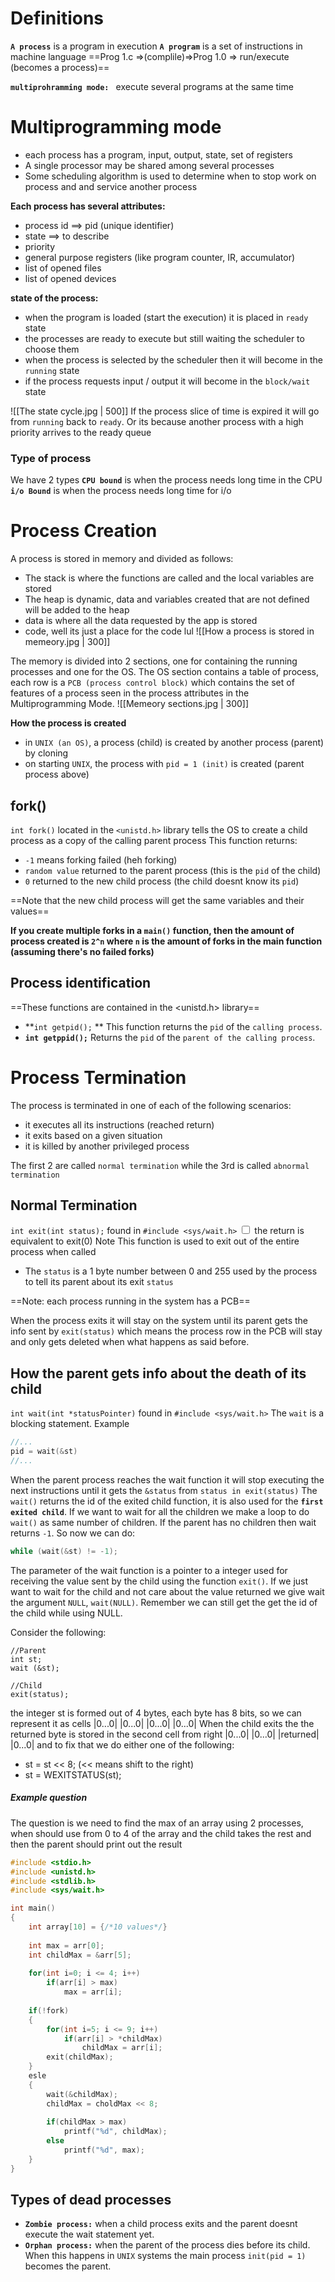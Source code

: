 # Definitions
**`A process`** is a program in execution
**`A program`** is a set of instructions in machine language
==Prog 1.c =>(complile)=>Prog 1.0 => run/execute (becomes a process)==

**`multiprohramming mode: `** execute several programs at the same time
# Multiprogramming mode
- each process has a program, input, output, state, set of registers
- A single processor may be shared among several processes
- Some scheduling algorithm is used to determine when to stop work on process and and service another process 

**Each process has several attributes:**
- process id ==> pid (unique identifier)
- state ==> to describe
- priority 
- general purpose registers (like program counter, IR, accumulator)
- list of opened files
- list of opened devices

**state of the process:**
- when the program is loaded (start the execution) it is placed in `ready` state
- the processes are ready to execute but still waiting the scheduler to choose them 
- when the process is selected by the scheduler then it will become in the `running` state 
- if the process requests input / output it will become in the `block/wait` state

![[The state cycle.jpg | 500]]
If the process slice of time is expired it will go from `running` back to `ready`. Or its because another process with a high priority arrives to the ready queue

### Type of process
We have 2 types
**`CPU bound`** is when the process needs long time in the CPU
**`i/o Bound`** is when the process needs long time for i/o

# Process Creation
A process is stored in memory and divided as follows:
- The stack is where the functions are called and the local variables are stored
- The heap is dynamic, data and variables created that are not defined will be added to the heap
- data is where all the data requested by the app is stored
- code, well its just a place for the code lul
![[How a process is stored in memeory.jpg | 300]]

The memory is divided into 2 sections, one for containing the running processes and one for the OS. The OS section contains a table of process, each row is a `PCB (process control block)` which contains the set of features of a process seen in the process attributes in the Multiprogramming Mode.
![[Memeory sections.jpg | 300]]

**How the process is created**
- in `UNIX (an OS)`, a process (child) is created by another process (parent) by cloning
- on starting `UNIX`, the process with `pid = 1 (init)` is created (parent process above) 

## fork()
`int fork()` located in the `<unistd.h>` library tells the OS to create a child process as a copy of the calling parent process
This function returns:
- `-1` means forking failed (heh forking)
- `random value` returned to the parent process (this is the `pid` of the child)
- `0` returned to the new child process (the child doesnt know its `pid`)

==Note that the new child process will get the same variables and their values==

**If you create multiple forks in a `main()` function, then the amount of process created is `2^n` where `n` is the amount of forks in the main function (assuming there's no failed forks)**

## Process identification 
==These functions are contained in the <unistd.h> library==
- **`int getpid();` **
This function returns the `pid` of the `calling process`.
- **`int getppid();`**
Returns the `pid` of the `parent of the calling process`.

# Process Termination
The process is terminated in one of each of the following scenarios:
- it executes all its instructions (reached return)
- it exits based on a given situation 
- it is killed by another privileged process 

The first 2 are called `normal termination` while the 3rd is called `abnormal termination`

## Normal Termination
`int exit(int status);` found in `#include <sys/wait.h>` <label class="ob-comment" title="" style="">  <input type="checkbox"> <span style=""> the return is equivalent to exit(0) </span>Note</label>
This function is used to exit out of the entire process when called
- The `status` is a 1 byte number between 0 and 255 used by the process to tell its parent about its exit `status`

==Note: each process running in the system has a PCB==

When the process exits it will stay on the system until its parent gets the info sent by `exit(status)` which means the process row in the PCB will stay and only gets deleted when what happens as said before.

## How the parent gets info about the death of its child
`int wait(int *statusPointer)` found in `#include <sys/wait.h>` 
The `wait` is a blocking statement. Example
```c
//...
pid = wait(&st)
//...
```
When the parent process reaches the wait function it will stop executing the next instructions until it gets the `&status` from `status in exit(status)`
The `wait()` returns the id of the exited child function, it is also used for the **`first exited child`**. 
If we want to wait for all the children we make a loop to do `wait()` as same number of children.
If the parent has no children then wait returns `-1`. So now we can do:
```c
while (wait(&st) != -1);
```

The parameter of the wait function is a pointer to a integer used for receiving the value sent by the child using the function `exit()`.
If we just want to wait for the child and not care about the value returned we give wait the argument `NULL`, `wait(NULL)`. Remember we can still get the get the id of the child while using NULL.

Consider the following:
```
//Parent
int st; 
wait (&st);

//Child
exit(status);
```
the integer st is formed out of 4 bytes, each byte has 8 bits, so we can represent it as cells
|0...0| |0...0| |0...0| |0...0|
When the child exits  the the returned byte is stored in the second cell from right
|0...0| |0...0| |returned| |0...0|
and to fix that we do either one of the following:
- st = st << 8; (<< means shift to the right)
- st = WEXITSTATUS(st);

##### Example question
The question is we need to find the max of an array using 2 processes, when should use from 0 to 4 of the array and the child takes the rest and then the parent should print out the result
```c
#include <stdio.h>
#include <unistd.h>
#include <stdlib.h>
#include <sys/wait.h>

int main()
{
	int array[10] = {/*10 values*/}
	
	int max = arr[0];
	int childMax = &arr[5];
	
	for(int i=0; i <= 4; i++)
		if(arr[i] > max)
			max = arr[i];
	
	if(!fork)
	{
		for(int i=5; i <= 9; i++)
			if(arr[i] > *childMax)
				childMax = arr[i];
		exit(childMax);
	}
	esle
	{
		wait(&childMax);
		childMax = choldMax << 8;
		
		if(childMax > max)
			printf("%d", childMax);
		else
			printf("%d", max);
	}
}
```

## Types of dead processes
- **`Zombie process:`**
when a child process exits and the parent doesnt execute the wait statement yet.
- **`Orphan process:`**
when the parent of the process dies before its child. When this happens in `UNIX` systems the main process `init(pid = 1)` becomes the parent.
